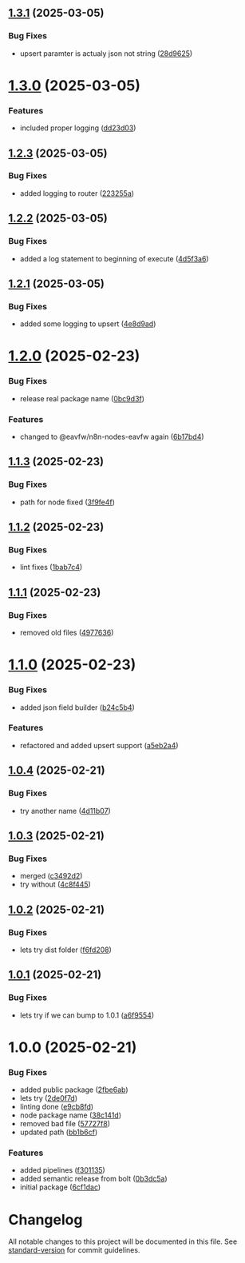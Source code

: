 ## [1.3.1](https://github.com/EAVFW/n8n-nodes-eavfw/compare/v1.3.0...v1.3.1) (2025-03-05)


### Bug Fixes

* upsert paramter is actualy json not string ([28d9625](https://github.com/EAVFW/n8n-nodes-eavfw/commit/28d9625c664bb4d4ff355a6a2c8097364bdec2c5))

# [1.3.0](https://github.com/EAVFW/n8n-nodes-eavfw/compare/v1.2.3...v1.3.0) (2025-03-05)


### Features

* included proper logging ([dd23d03](https://github.com/EAVFW/n8n-nodes-eavfw/commit/dd23d035b341bb8454c3265c2230d1859be4b8a1))

## [1.2.3](https://github.com/EAVFW/n8n-nodes-eavfw/compare/v1.2.2...v1.2.3) (2025-03-05)


### Bug Fixes

* added logging to router ([223255a](https://github.com/EAVFW/n8n-nodes-eavfw/commit/223255acf667f57a94e22d1e04b25c5dca8b0cae))

## [1.2.2](https://github.com/EAVFW/n8n-nodes-eavfw/compare/v1.2.1...v1.2.2) (2025-03-05)


### Bug Fixes

* added a log statement to beginning of execute ([4d5f3a6](https://github.com/EAVFW/n8n-nodes-eavfw/commit/4d5f3a6b3431064f200518227049a172e836cf7b))

## [1.2.1](https://github.com/EAVFW/n8n-nodes-eavfw/compare/v1.2.0...v1.2.1) (2025-03-05)


### Bug Fixes

* added some logging to upsert ([4e8d9ad](https://github.com/EAVFW/n8n-nodes-eavfw/commit/4e8d9adecf6d7c60ee19b63c8478146f147cf975))

# [1.2.0](https://github.com/EAVFW/n8n-nodes-eavfw/compare/v1.1.3...v1.2.0) (2025-02-23)


### Bug Fixes

* release real package name ([0bc9d3f](https://github.com/EAVFW/n8n-nodes-eavfw/commit/0bc9d3fd963c3f26cab12e9a05624fc0f9d743c2))


### Features

* changed to @eavfw/n8n-nodes-eavfw again ([6b17bd4](https://github.com/EAVFW/n8n-nodes-eavfw/commit/6b17bd4792f4737ad386357ba297228f4af4285a))

## [1.1.3](https://github.com/EAVFW/n8n-nodes-eavfw/compare/v1.1.2...v1.1.3) (2025-02-23)


### Bug Fixes

* path for node fixed ([3f9fe4f](https://github.com/EAVFW/n8n-nodes-eavfw/commit/3f9fe4fdda5ad03a61a83702cc2063c3f99c02e1))

## [1.1.2](https://github.com/EAVFW/n8n-nodes-eavfw/compare/v1.1.1...v1.1.2) (2025-02-23)


### Bug Fixes

* lint fixes ([1bab7c4](https://github.com/EAVFW/n8n-nodes-eavfw/commit/1bab7c458020f5fee1348d258443d7f8927fbe8b))

## [1.1.1](https://github.com/EAVFW/n8n-nodes-eavfw/compare/v1.1.0...v1.1.1) (2025-02-23)


### Bug Fixes

* removed old files ([4977636](https://github.com/EAVFW/n8n-nodes-eavfw/commit/4977636ed61dc6c208489df19b8091e98d4bd497))

# [1.1.0](https://github.com/EAVFW/n8n-nodes-eavfw/compare/v1.0.4...v1.1.0) (2025-02-23)


### Bug Fixes

* added json field builder ([b24c5b4](https://github.com/EAVFW/n8n-nodes-eavfw/commit/b24c5b40f943b6ce3d7f5a849b7503e3efa8cede))


### Features

* refactored and added upsert support ([a5eb2a4](https://github.com/EAVFW/n8n-nodes-eavfw/commit/a5eb2a43baab9be8e4ca52d2265871ef578485db))

## [1.0.4](https://github.com/EAVFW/n8n-nodes-eavfw/compare/v1.0.3...v1.0.4) (2025-02-21)


### Bug Fixes

* try another name ([4d11b07](https://github.com/EAVFW/n8n-nodes-eavfw/commit/4d11b0749c205b90d03313034f7d8fd7f972fa14))

## [1.0.3](https://github.com/EAVFW/n8n-nodes-eavfw/compare/v1.0.2...v1.0.3) (2025-02-21)


### Bug Fixes

* merged ([c3492d2](https://github.com/EAVFW/n8n-nodes-eavfw/commit/c3492d2ac040bbeb7d9e15e76d04bf405344d116))
* try without ([4c8f445](https://github.com/EAVFW/n8n-nodes-eavfw/commit/4c8f445573ad32fbba4466f82c34f2018b1125f6))

## [1.0.2](https://github.com/EAVFW/n8n-nodes-eavfw/compare/v1.0.1...v1.0.2) (2025-02-21)


### Bug Fixes

* lets try dist folder ([f6fd208](https://github.com/EAVFW/n8n-nodes-eavfw/commit/f6fd2081dbd89d8c36a9c64b01f83987a6f00c56))

## [1.0.1](https://github.com/EAVFW/n8n-nodes-eavfw/compare/v1.0.0...v1.0.1) (2025-02-21)


### Bug Fixes

* lets try if we can bump to 1.0.1 ([a6f9554](https://github.com/EAVFW/n8n-nodes-eavfw/commit/a6f9554a3b4d75eca9dcf05e53df1befa07cd75f))

# 1.0.0 (2025-02-21)


### Bug Fixes

* added public package ([2fbe6ab](https://github.com/EAVFW/n8n-nodes-eavfw/commit/2fbe6abe695959fae49babba563a640a6c451b79))
* lets try ([2de0f7d](https://github.com/EAVFW/n8n-nodes-eavfw/commit/2de0f7d1b5b0545769b75bc32fad2f86a9558c52))
* linting done ([e9cb8fd](https://github.com/EAVFW/n8n-nodes-eavfw/commit/e9cb8fdb194b17dbc17df4d492ddfc7a763a2ce9))
* node package name ([38c141d](https://github.com/EAVFW/n8n-nodes-eavfw/commit/38c141d3430dc7fc89df78c5a720a30c600c8089))
* removed bad file ([57727f8](https://github.com/EAVFW/n8n-nodes-eavfw/commit/57727f8cbf536be9030b41ad6ad86fce14c966ed))
* updated path ([bb1b6cf](https://github.com/EAVFW/n8n-nodes-eavfw/commit/bb1b6cfa2b2ce2578d3897c306d87a8cd263905b))


### Features

* added pipelines ([f301135](https://github.com/EAVFW/n8n-nodes-eavfw/commit/f301135026c0c0c6a785d5e26fa95842c65a64de))
* added semantic release from bolt ([0b3dc5a](https://github.com/EAVFW/n8n-nodes-eavfw/commit/0b3dc5a493d9f15f8d3e1e2d0d7678e90dc7cac8))
* initial package ([6cf1dac](https://github.com/EAVFW/n8n-nodes-eavfw/commit/6cf1dacb9742bdde0cefab3baa076de418060f15))

# Changelog

All notable changes to this project will be documented in this file. See [standard-version](https://github.com/conventional-changelog/standard-version) for commit guidelines.
